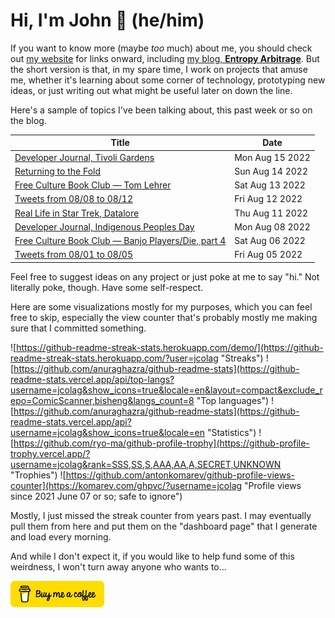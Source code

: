 # Hi, I'm John 👋 (he/him)

If you want to know more (maybe *too* much) about me, you should check out [my website](https://john.colagioia.net/) for links onward, including [my blog, **Entropy Arbitrage**](https://john.colagioia.net/blog).  But the short version is that, in my spare time, I work on projects that amuse me, whether it's learning about some corner of technology, prototyping new ideas, or just writing out what might be useful later on down the line.

Here's a sample of topics I've been talking about, this past week or so on the blog.

|Title|Date|
|-----|-------|
|[Developer Journal, Tivoli Gardens](https://john.colagioia.net/blog/2022/08/15/tivoli.html)|Mon Aug 15 2022|
|[Returning to the Fold](https://john.colagioia.net/blog/2022/08/14/return.html)|Sun Aug 14 2022|
|[Free Culture Book Club — Tom Lehrer](https://john.colagioia.net/blog/2022/08/13/lehrer.html)|Sat Aug 13 2022|
|[Tweets from 08/08 to 08/12](https://john.colagioia.net/blog/2022/08/12/week.html)|Fri Aug 12 2022|
|[Real Life in Star Trek, Datalore](https://john.colagioia.net/blog/2022/08/11/datalore.html)|Thu Aug 11 2022|
|[Developer Journal, Indigenous Peoples Day](https://john.colagioia.net/blog/2022/08/08/indigenous.html)|Mon Aug 08 2022|
|[Free Culture Book Club — Banjo Players/Die, part 4](https://john.colagioia.net/blog/2022/08/06/banjo-4.html)|Sat Aug 06 2022|
|[Tweets from 08/01 to 08/05](https://john.colagioia.net/blog/2022/08/05/week.html)|Fri Aug 05 2022|

Feel free to suggest ideas on any project or just poke at me to say "hi." Not literally poke, though. Have some self-respect.

Here are some visualizations mostly for my purposes, which you can feel free to skip, especially the view counter that's probably mostly me making sure that I committed something.

![https://github-readme-streak-stats.herokuapp.com/demo/](https://github-readme-streak-stats.herokuapp.com/?user=jcolag "Streaks")
![https://github.com/anuraghazra/github-readme-stats](https://github-readme-stats.vercel.app/api/top-langs?username=jcolag&show_icons=true&locale=en&layout=compact&exclude_repo=ComicScanner,bisheng&langs_count=8 "Top languages")
![https://github.com/anuraghazra/github-readme-stats](https://github-readme-stats.vercel.app/api?username=jcolag&show_icons=true&locale=en "Statistics")
![https://github.com/ryo-ma/github-profile-trophy](https://github-profile-trophy.vercel.app/?username=jcolag&rank=SSS,SS,S,AAA,AA,A,SECRET,UNKNOWN "Trophies")
![https://github.com/antonkomarev/github-profile-views-counter](https://komarev.com/ghpvc/?username=jcolag "Profile views since 2021 June 07 or so; safe to ignore")

Mostly, I just missed the streak counter from years past.  I may eventually pull them from here and put them on the "dashboard page" that I generate and load every morning.

And while I don't expect it, if you would like to help fund some of this weirdness, I won't turn away anyone who wants to...

[<img src="images/default-yellow.png" alt="Buy Me a Coffee" width="150px"/>](https://www.buymeacoffee.com/jcolag)
